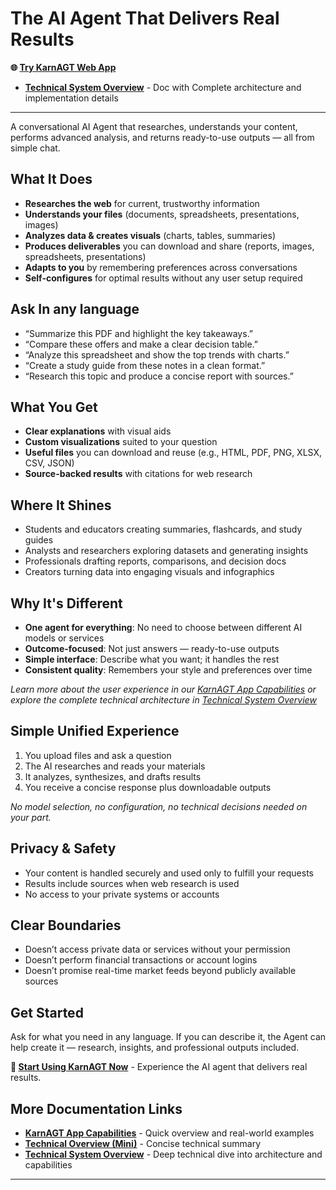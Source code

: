 # The AI Agent That Delivers Real Results

**🌐 [Try KarnAGT Web App](https://karnagt.com/)**

- **[Technical System Overview](TECHNICAL_SYSTEM_OVERVIEW.md)** - Doc with Complete architecture and implementation details

---

A conversational AI Agent that researches, understands your content, performs advanced analysis, and returns ready-to-use outputs — all from simple chat.

## What It Does

- **Researches the web** for current, trustworthy information
- **Understands your files** (documents, spreadsheets, presentations, images)
- **Analyzes data & creates visuals** (charts, tables, summaries)
- **Produces deliverables** you can download and share (reports, images, spreadsheets, presentations)
- **Adapts to you** by remembering preferences across conversations
- **Self-configures** for optimal results without any user setup required

## Ask In any language

- “Summarize this PDF and highlight the key takeaways.”
- “Compare these offers and make a clear decision table.”
- “Analyze this spreadsheet and show the top trends with charts.”
- “Create a study guide from these notes in a clean format.”
- “Research this topic and produce a concise report with sources.”

## What You Get

- **Clear explanations** with visual aids
- **Custom visualizations** suited to your question
- **Useful files** you can download and reuse (e.g., HTML, PDF, PNG, XLSX, CSV, JSON)
- **Source-backed results** with citations for web research

## Where It Shines

- Students and educators creating summaries, flashcards, and study guides
- Analysts and researchers exploring datasets and generating insights
- Professionals drafting reports, comparisons, and decision docs
- Creators turning data into engaging visuals and infographics

## Why It's Different

- **One agent for everything**: No need to choose between different AI models or services
- **Outcome-focused**: Not just answers — ready-to-use outputs
- **Simple interface**: Describe what you want; it handles the rest
- **Consistent quality**: Remembers your style and preferences over time

*Learn more about the user experience in our [KarnAGT App Capabilities](KARNAGT_APP_CAPABILITIES.md) or explore the complete technical architecture in [Technical System Overview](TECHNICAL_SYSTEM_OVERVIEW.md)*

## Simple Unified Experience

1) You upload files and ask a question
2) The AI researches and reads your materials
3) It analyzes, synthesizes, and drafts results
4) You receive a concise response plus downloadable outputs

*No model selection, no configuration, no technical decisions needed on your part.*

## Privacy & Safety

- Your content is handled securely and used only to fulfill your requests
- Results include sources when web research is used
- No access to your private systems or accounts

## Clear Boundaries

- Doesn’t access private data or services without your permission
- Doesn’t perform financial transactions or account logins
- Doesn’t promise real-time market feeds beyond publicly available sources

## Get Started

Ask for what you need in any language. If you can describe it, the Agent can help create it — research, insights, and professional outputs included.

**🚀 [Start Using KarnAGT Now](https://karnagt.com/)** - Experience the AI agent that delivers real results.

## More Documentation Links

- **[KarnAGT App Capabilities](KARNAGT_APP_CAPABILITIES.md)** - Quick overview and real-world examples
- **[Technical Overview (Mini)](TECHNICAL_SYSTEM_OVERVIEW_MINI.md)** - Concise technical summary
- **[Technical System Overview](TECHNICAL_SYSTEM_OVERVIEW.md)** - Deep technical dive into architecture and capabilities

---
